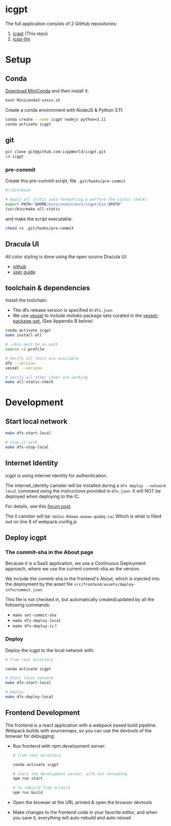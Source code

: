 # icgpt

The full application consists of 2 GitHub repositories:
1. [icgpt](https://github.com/icppWorld/icgpt)  (This repo)
2. [icpp-llm](https://github.com/icppWorld/icpp-llm)

# Setup

## Conda

[Download MiniConda](https://docs.conda.io/en/latest/miniconda.html#linux-installers) and then install it:

```bash
bash Miniconda3-xxxxx.sh
```

Create a conda environment with NodeJS & Python 3.11:

```bash
conda create --name icgpt nodejs python=3.11
conda activate icgpt
```

## git

```bash
git clone git@github.com:icppWorld/icgpt.git
cd icgpt
```

### pre-commit

Create this pre-commit script, file `.git/hooks/pre-commit`

```bash
#!/bin/bash

# Apply all static auto-formatting & perform the static checks
export PATH="$HOME/miniconda3/envs/icgpt/bin:$PATH"
/usr/bin/make all-static
```

and make the script executable:

```bash
chmod +x .git/hooks/pre-commit
```



## Dracula UI

All color styling is done using the open source Dracula UI:
- [github](https://github.com/dracula/dracula-ui)
- [user guide](https://ui.draculatheme.com/) 



## toolchain & dependencies

Install the toolchain:

- The dfx release version is specified in `dfx.json`
- We use [vessel](https://github.com/dfinity/vessel) to include motoko package sets curated in the [vessel-package-set.](https://github.com/kritzcreek/vessel-package-set/tree/main/index) (See Appendix B below)

```bash
conda activate icgpt
make install-all

# ~/bin must be on path
source ~/.profile

# Verify all tools are available
dfx --version
vessel --version

# verify all other items are working
make all-static-check
```



# Development

## Start local network

```bash
make dfx-start-local

# stop it with
make dfx-stop-local
```

## Internet Identity

icgpt is using internet identity for authentication.

The internet_identity canister will be installed during a `dfx deploy --network local` command using the instructions provided in `dfx.json`. It will NOT be deployed when deploying to the IC.

For details, see this [forum post](https://forum.dfinity.org/t/problem-insalling-internet-identity-in-local-setup/20417/18).

The II canister will be: `be2us-64aaa-aaaaa-qaabq-cai`
Which is what is filled out on line 8 of webpack.config.js  

## Deploy icgpt

### The commit-sha in the About page
Because it is a SaaS application, we use a Continuous Deployment approach, where we use the current commit-sha as the version. 

We include the commit-sha in the frontend's About, which is injected into the deployment by the asset file `src/frontend/assets/deploy-info/commit.json`.

This file is not checked in, but automatically created/updated by all the following commands:
 - `make set-commit-sha`
 - `make dfx-deploy-local` 
 - `make dfx-deploy-ic`
l
### Deploy
Deploy the icgpt to the local network with:

```bash
# from root directory

conda activate icgpt

# Start local network
make dfx-start-local

# Deploy
make dfx-deploy-local
```



## Frontend Development

The frontend is a react application with a webpack based build pipeline. Webpack builds with sourcemaps, so you can use the devtools of the browser for debugging:

- Run frontend with npm development server:

  ```bash
  # from root directory
  
  conda activate icgpt
  
  # start the development server, with hot reloading
  npm run start
  
  # to rebuild from scratch
  npm run build
  ```

- Open the browser at the URL printed & open the browser devtools

- Make changes to the frontend code in your favorite editor, and when you save it, everything will auto-rebuild and auto-reload

